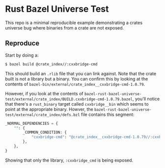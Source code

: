 # Rust Bazel Universe Test

This repo is a minimal reproducible example demonstrating a crates universe bug where
binaries from a crate are not exposed.

## Reproduce

Start by doing a:

```bash
$ bazel build @crate_index//:cxxbridge-cmd
```

This should build an `.rlib` file that you can link against. Note that the crate built
is not a library but a binary. You can confirm this by looking at the contents of
`bazel-bin/external/crate_index__cxxbridge-cmd-1.0.79`.

However, if you look at the contents of
`bazel-rust-bazel-universe-test/external/crate_index/BUILD.cxxbridge-cmd-1.0.79.bazel`,
you'll notice that there's a `rust_binary` target called `cxxbridge__bin` which seems
to point at the appropriate binary. Howver, the
`bazel-rust-bazel-universe-test/external/crate_index/defs.bzl` file contains this
segment:

```python
_NORMAL_DEPENDENCIES = {
    "": {
        _COMMON_CONDITION: {
            "cxxbridge-cmd": "@crate_index__cxxbridge-cmd-1.0.79//:cxxbridge_cmd",
        },
    },
}

```

Showing that only the library, `:cxxbridge_cmd` is being exposed.
